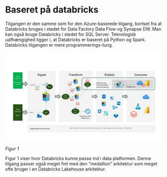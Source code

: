 # Baseret på databricks

Tilgangen er den samme som for den Azure-baserede tilgang, bortset fra at Databricks bruges i stedet for Data Factory Data Flow og Synapse DW. Man kan også bruge Databricks i stedet for SQL Server. Teknologisk uafhængighed ligger i, at Databricks er baseret på 
Python og Spark. Databricks tilgangen er mere programmerings-tung.

![figur 1](../../images/danish/Slide12.JPG) 

*Figur 1*

Figur 1 viser hvor Databricks kunne passe ind i data platformen. Denne tilgang passer også meget fint med den ”medallion” arkitektur som meget ofte bruger i en Databricks Lakehouse arkitektur.